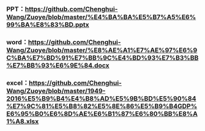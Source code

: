### PPT：https://github.com/Chenghui-Wang/Zuoye/blob/master/%E4%BA%BA%E5%B7%A5%E6%99%BA%E8%83%BD.pptx

### word：https://github.com/Chenghui-Wang/Zuoye/blob/master/%E8%AE%A1%E7%AE%97%E6%9C%BA%E7%BD%91%E7%BB%9C%E4%BD%93%E7%B3%BB%E7%BB%93%E6%9E%84.docx

### excel：https://github.com/Chenghui-Wang/Zuoye/blob/master/1949-2016%E5%B9%B4%E4%B8%AD%E5%9B%BD%E5%90%84%E7%9C%81%E5%B8%82%E5%8E%86%E5%B9%B4GDP%E6%95%B0%E6%8D%AE%E6%B1%87%E6%80%BB%E8%A1%A8.xlsx
